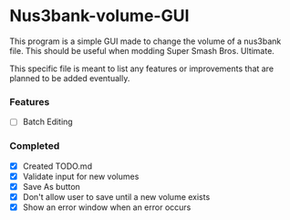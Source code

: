 # Nus3bank-volume-GUI
This program is a simple GUI made to change the volume of a nus3bank file. This should be useful when modding Super Smash Bros. Ultimate.

This specific file is meant to list any features or improvements that are planned to be added eventually.

### Features
- [ ] Batch Editing

### Completed
- [x] Created TODO.md
- [x] Validate input for new volumes
- [x] Save As button
- [x] Don't allow user to save until a new volume exists
- [x] Show an error window when an error occurs